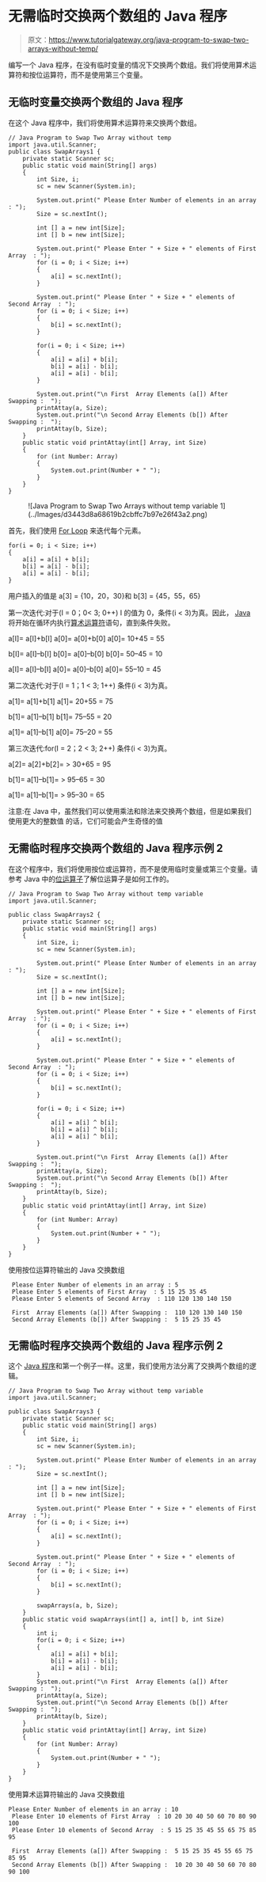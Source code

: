# 无需临时交换两个数组的 Java 程序

> 原文：<https://www.tutorialgateway.org/java-program-to-swap-two-arrays-without-temp/>

编写一个 Java 程序，在没有临时变量的情况下交换两个数组。我们将使用算术运算符和按位运算符，而不是使用第三个变量。

## 无临时变量交换两个数组的 Java 程序

在这个 Java 程序中，我们将使用算术运算符来交换两个数组。

```
// Java Program to Swap Two Array without temp
import java.util.Scanner;
public class SwapArrays1 {
	private static Scanner sc;
	public static void main(String[] args) 
	{
		int Size, i;
		sc = new Scanner(System.in);

		System.out.print(" Please Enter Number of elements in an array : ");
		Size = sc.nextInt();	

		int [] a = new int[Size];
		int [] b = new int[Size];

		System.out.print(" Please Enter " + Size + " elements of First Array  : ");
		for (i = 0; i < Size; i++)
		{
			a[i] = sc.nextInt();
		}

		System.out.print(" Please Enter " + Size + " elements of Second Array  : ");
		for (i = 0; i < Size; i++)
		{
			b[i] = sc.nextInt();
		}

		for(i = 0; i < Size; i++)
		{
		    a[i] = a[i] + b[i];
		    b[i] = a[i] - b[i]; 
		    a[i] = a[i] - b[i];
		}

		System.out.print("\n First  Array Elements (a[]) After Swapping :  ");
		printAttay(a, Size);
		System.out.print("\n Second Array Elements (b[]) After Swapping :  ");
		printAttay(b, Size);
	}
	public static void printAttay(int[] Array, int Size)
	{
		for (int Number: Array) 
		{
			System.out.print(Number + " ");
		}
	}
}
```

<figure class="wp-block-image">![Java Program to Swap Two Arrays without temp variable 1](../Images/d3443d8a68619b2cbffc7b97e26f43a2.png)</figure>

首先，我们使用 [For Loop](https://www.tutorialgateway.org/java-for-loop/) 来迭代每个元素。

```
for(i = 0; i < Size; i++)
{
	a[i] = a[i] + b[i];
	b[i] = a[i] - b[i]; 
	a[i] = a[i] - b[i];
}
```

用户插入的值是
a[3] = {10，20，30}和 b[3] = {45，55，65}

第一次迭代:对于(I = 0；0< 3; 0++)
I 的值为 0，条件(i < 3)为真。因此， [Java](https://www.tutorialgateway.org/java-tutorial/) 将开始在循环内执行[算术运算符](https://www.tutorialgateway.org/java-arithmetic-operators/)语句，直到条件失败。

a[I]= a[I]+b[I]
a[0]= a[0]+b[0]
a[0]= 10+45 = 55

b[I]= a[I]–b[I]
b[0]= a[0]–b[0]
b[0]= 50–45 = 10

a[I]= a[I]–b[I]
a[0]= a[0]–b[0]
a[0]= 55–10 = 45

第二次迭代:对于(I = 1；1 < 3; 1++)
条件(i < 3)为真。

a[1]= a[1]+b[1]
a[1]= 20+55 = 75

b[1]= a[1]–b[1]
b[1]= 75–55 = 20

a[1]= a[1]–b[1]
a[0]= 75–20 = 55

第三次迭代:for(I = 2；2 < 3; 2++)
条件(i < 3)为真。

a[2]= a[2]+b[2]= > 30+65 = 95

b[1]= a[1]–b[1]= > 95–65 = 30

a[1]= a[1]–b[1]= > 95–30 = 65

注意:在 Java 中，虽然我们可以使用乘法和除法来交换两个数组，但是如果我们使用更大的整数值 的话，它们可能会产生奇怪的值

## 无需临时程序交换两个数组的 Java 程序示例 2

在这个程序中，我们将使用按位或运算符，而不是使用临时变量或第三个变量。请参考 Java 中的[位运算子](https://www.tutorialgateway.org/bitwise-operators-in-java/)了解位运算子是如何工作的。

```
// Java Program to Swap Two Array without temp variable
import java.util.Scanner;

public class SwapArrays2 {
	private static Scanner sc;
	public static void main(String[] args) 
	{
		int Size, i;
		sc = new Scanner(System.in);

		System.out.print(" Please Enter Number of elements in an array : ");
		Size = sc.nextInt();	

		int [] a = new int[Size];
		int [] b = new int[Size];

		System.out.print(" Please Enter " + Size + " elements of First Array  : ");
		for (i = 0; i < Size; i++)
		{
			a[i] = sc.nextInt();
		}

		System.out.print(" Please Enter " + Size + " elements of Second Array  : ");
		for (i = 0; i < Size; i++)
		{
			b[i] = sc.nextInt();
		}

		for(i = 0; i < Size; i++)
		{
			a[i] = a[i] ^ b[i];
		    b[i] = a[i] ^ b[i]; 
		    a[i] = a[i] ^ b[i];
		}

		System.out.print("\n First  Array Elements (a[]) After Swapping :  ");
		printAttay(a, Size);
		System.out.print("\n Second Array Elements (b[]) After Swapping :  ");
		printAttay(b, Size);
	}
	public static void printAttay(int[] Array, int Size)
	{
		for (int Number: Array) 
		{
			System.out.print(Number + " ");
		}
	}
}
```

使用按位运算符输出的 Java 交换数组

```
 Please Enter Number of elements in an array : 5
 Please Enter 5 elements of First Array  : 5 15 25 35 45
 Please Enter 5 elements of Second Array  : 110 120 130 140 150

 First  Array Elements (a[]) After Swapping :  110 120 130 140 150 
 Second Array Elements (b[]) After Swapping :  5 15 25 35 45 
```

## 无需临时程序交换两个数组的 Java 程序示例 2

这个 [Java 程序](https://www.tutorialgateway.org/learn-java-programs/)和第一个例子一样。这里，我们使用方法分离了交换两个数组的逻辑。

```
// Java Program to Swap Two Array without temp variable
import java.util.Scanner;

public class SwapArrays3 {
	private static Scanner sc;
	public static void main(String[] args) 
	{
		int Size, i;
		sc = new Scanner(System.in);

		System.out.print(" Please Enter Number of elements in an array : ");
		Size = sc.nextInt();	

		int [] a = new int[Size];
		int [] b = new int[Size];

		System.out.print(" Please Enter " + Size + " elements of First Array  : ");
		for (i = 0; i < Size; i++)
		{
			a[i] = sc.nextInt();
		}

		System.out.print(" Please Enter " + Size + " elements of Second Array  : ");
		for (i = 0; i < Size; i++)
		{
			b[i] = sc.nextInt();
		}

		swapArrays(a, b, Size);
	}
	public static void swapArrays(int[] a, int[] b, int Size)
	{
		int i;
		for(i = 0; i < Size; i++)
		{
		    a[i] = a[i] + b[i];
		    b[i] = a[i] - b[i]; 
		    a[i] = a[i] - b[i];
		}
		System.out.print("\n First  Array Elements (a[]) After Swapping :  ");
		printAttay(a, Size);
		System.out.print("\n Second Array Elements (b[]) After Swapping :  ");
		printAttay(b, Size);
	}
	public static void printAttay(int[] Array, int Size)
	{
		for (int Number: Array) 
		{
			System.out.print(Number + " ");
		}
	}
}
```

使用算术运算符输出的 Java 交换数组

```
Please Enter Number of elements in an array : 10
 Please Enter 10 elements of First Array  : 10 20 30 40 50 60 70 80 90  100
 Please Enter 10 elements of Second Array  : 5 15 25 35 45 55 65 75 85 95

 First  Array Elements (a[]) After Swapping :  5 15 25 35 45 55 65 75 85 95 
 Second Array Elements (b[]) After Swapping :  10 20 30 40 50 60 70 80 90 100 
```